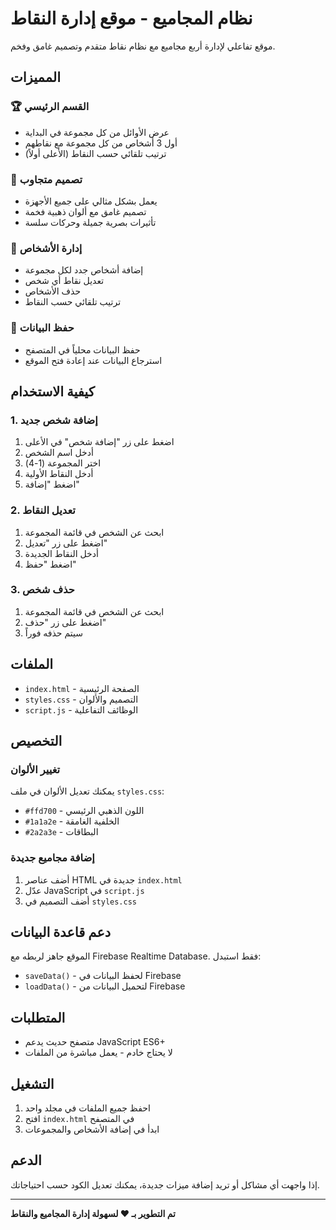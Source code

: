 # نظام المجاميع - موقع إدارة النقاط

موقع تفاعلي لإدارة أربع مجاميع مع نظام نقاط متقدم وتصميم غامق وفخم.

## المميزات

### 🏆 القسم الرئيسي
- عرض الأوائل من كل مجموعة في البداية
- أول 3 أشخاص من كل مجموعة مع نقاطهم
- ترتيب تلقائي حسب النقاط (الأعلى أولاً)

### 📱 تصميم متجاوب
- يعمل بشكل مثالي على جميع الأجهزة
- تصميم غامق مع ألوان ذهبية فخمة
- تأثيرات بصرية جميلة وحركات سلسة

### 👥 إدارة الأشخاص
- إضافة أشخاص جدد لكل مجموعة
- تعديل نقاط أي شخص
- حذف الأشخاص
- ترتيب تلقائي حسب النقاط

### 💾 حفظ البيانات
- حفظ البيانات محلياً في المتصفح
- استرجاع البيانات عند إعادة فتح الموقع

## كيفية الاستخدام

### 1. إضافة شخص جديد
1. اضغط على زر "إضافة شخص" في الأعلى
2. أدخل اسم الشخص
3. اختر المجموعة (1-4)
4. أدخل النقاط الأولية
5. اضغط "إضافة"

### 2. تعديل النقاط
1. ابحث عن الشخص في قائمة المجموعة
2. اضغط على زر "تعديل"
3. أدخل النقاط الجديدة
4. اضغط "حفظ"

### 3. حذف شخص
1. ابحث عن الشخص في قائمة المجموعة
2. اضغط على زر "حذف"
3. سيتم حذفه فوراً

## الملفات

- `index.html` - الصفحة الرئيسية
- `styles.css` - التصميم والألوان
- `script.js` - الوظائف التفاعلية

## التخصيص

### تغيير الألوان
يمكنك تعديل الألوان في ملف `styles.css`:
- `#ffd700` - اللون الذهبي الرئيسي
- `#1a1a2e` - الخلفية الغامقة
- `#2a2a3e` - البطاقات

### إضافة مجاميع جديدة
1. أضف عناصر HTML جديدة في `index.html`
2. عدّل JavaScript في `script.js`
3. أضف التصميم في `styles.css`

## دعم قاعدة البيانات

الموقع جاهز لربطه مع Firebase Realtime Database. فقط استبدل:
- `saveData()` - لحفظ البيانات في Firebase
- `loadData()` - لتحميل البيانات من Firebase

## المتطلبات

- متصفح حديث يدعم JavaScript ES6+
- لا يحتاج خادم - يعمل مباشرة من الملفات

## التشغيل

1. احفظ جميع الملفات في مجلد واحد
2. افتح `index.html` في المتصفح
3. ابدأ في إضافة الأشخاص والمجموعات

## الدعم

إذا واجهت أي مشاكل أو تريد إضافة ميزات جديدة، يمكنك تعديل الكود حسب احتياجاتك.

---

**تم التطوير بـ ❤️ لسهولة إدارة المجاميع والنقاط** 